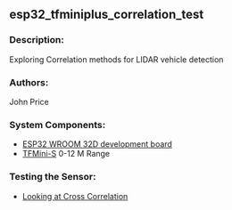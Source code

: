 ## esp32_tfminiplus_correlation_test

### Description: 

Exploring Correlation methods for LIDAR vehicle detection

### Authors: 
John Price

### System Components:
* [ESP32 WROOM 32D development board](https://docs.espressif.com/projects/esp-idf/en/latest/esp32/hw-reference/esp32/get-started-devkitc.html)
* [TFMini-S](http://en.benewake.com/product/detail/5c345e26e5b3a844c472329c.html) 0-12 M Range


### Testing the Sensor: 
* [Looking at Cross Correlation](https://youtu.be/juIM_V4DJ_s)
